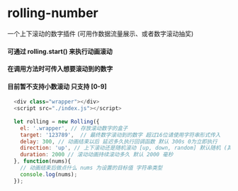 # rolling-number
一个上下滚动的数字插件 (可用作数据流量展示、或者数字滚动抽奖)




#### 可通过 rolling.start() 来执行动画滚动   
#### 在调用方法时可传入想要滚动到的数字   
#### 目前暂不支持小数滚动 只支持 [0-9]   









```javascript
  <div class="wrapper"></div>
  <script src="./index.js"></script>
  
  let rolling = new Rolling({
    el: '.wrapper', // 存放滚动数字的盒子
    target: '123789',  // 最终数字滚动到的数字 超过16位请使用字符串形式传入
    delay: 300, // 动画结束以后 延迟多久执行回调函数 默认 300s 0为立即执行
    direction: 'up', // 上下滚动还是随机滚动 [up, down, random] 默认随机 (其实滚动的速度太快根本看不出来)
    duration: 2000 // 滚动动画持续滚动多久 默认 2000 毫秒
  }, function(nums){
    // 动画结束后做点什么 nums 为设置的目标值 字符串类型
    console.log(nums);
  });
```
